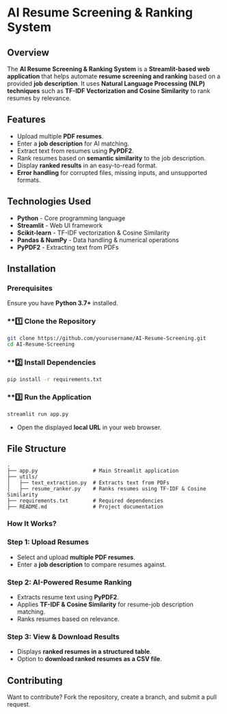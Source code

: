 # **AI Resume Screening & Ranking System**  

## **Overview**  
The **AI Resume Screening & Ranking System** is a **Streamlit-based web application** that helps automate **resume screening and ranking** based on a provided **job description**. It uses **Natural Language Processing (NLP) techniques** such as **TF-IDF Vectorization and Cosine Similarity** to rank resumes by relevance.  

## **Features**  
- Upload multiple **PDF resumes**.  
- Enter a **job description** for AI matching.  
- Extract text from resumes using **PyPDF2**.  
- Rank resumes based on **semantic similarity** to the job description.  
- Display **ranked results** in an easy-to-read format.  
- **Error handling** for corrupted files, missing inputs, and unsupported formats.  

## **Technologies Used**  
- **Python** - Core programming language  
- **Streamlit** - Web UI framework  
- **Scikit-learn** - TF-IDF vectorization & Cosine Similarity  
- **Pandas & NumPy** - Data handling & numerical operations  
- **PyPDF2** - Extracting text from PDFs  

## **Installation**  

### **Prerequisites**  
Ensure you have **Python 3.7+** installed.  

### **1️⃣ Clone the Repository
```sh
git clone https://github.com/yourusername/AI-Resume-Screening.git
cd AI-Resume-Screening
```

### **2️⃣ Install Dependencies
```sh
pip install -r requirements.txt
```

### **3️⃣ Run the Application
```sh
streamlit run app.py
```
- Open the displayed **local URL** in your web browser.  

## **File Structure**  
```
.
├── app.py                  # Main Streamlit application
├── utils/
│   ├── text_extraction.py  # Extracts text from PDFs
│   ├── resume_ranker.py    # Ranks resumes using TF-IDF & Cosine Similarity
├── requirements.txt        # Required dependencies
├── README.md               # Project documentation
```

### **How It Works?**  

### Step 1: Upload Resumes
- Select and upload **multiple PDF resumes**.  
- Enter a **job description** to compare resumes against.  

### Step 2: AI-Powered Resume Ranking 
- Extracts resume text using **PyPDF2**.  
- Applies **TF-IDF & Cosine Similarity** for resume-job description matching.  
- Ranks resumes based on relevance.  

### Step 3: View & Download Results 
- Displays **ranked resumes in a structured table**.  
- Option to **download ranked resumes as a CSV file**.  

## Contributing
Want to contribute? Fork the repository, create a branch, and submit a pull request.  
